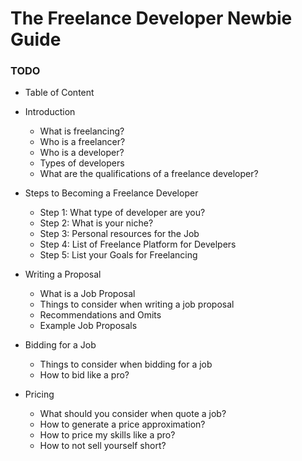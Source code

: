# The Freelance Developer Newbie Guide

### TODO
- Table of Content
- Introduction
  + What is freelancing?
  + Who is a freelancer?
  + Who is a developer?
  + Types of developers
  + What are the qualifications of a freelance developer?

- Steps to Becoming a Freelance Developer
  + Step 1: What type of developer are you?
  + Step 2: What is your niche?
  + Step 3: Personal resources for the Job
  + Step 4: List of Freelance Platform for Develpers
  + Step 5: List your Goals for Freelancing

- Writing a Proposal
  + What is a Job Proposal
  + Things to consider when writing a job proposal
  + Recommendations and Omits
  + Example Job Proposals

- Bidding for a Job
  + Things to consider when bidding for a job
  + How to bid like a pro?

- Pricing
  + What should you consider when quote a job?
  + How to generate a price approximation?
  + How to price my skills like a pro?
  + How to not sell yourself short?
